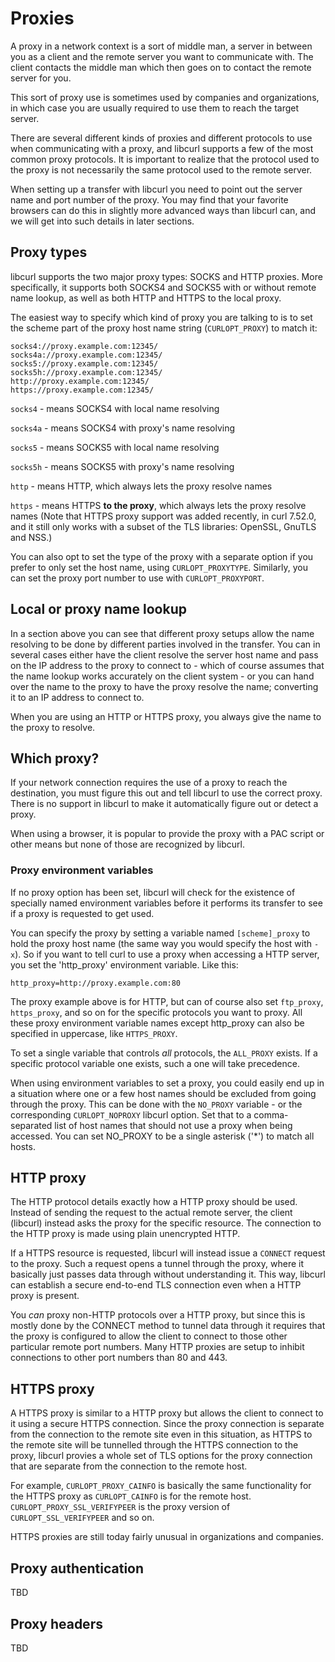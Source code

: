# Proxies

A proxy in a network context is a sort of middle man, a server in between you
as a client and the remote server you want to communicate with. The client
contacts the middle man which then goes on to contact the remote server for
you.

This sort of proxy use is sometimes used by companies and organizations, in
which case you are usually required to use them to reach the target server.

There are several different kinds of proxies and different protocols to use
when communicating with a proxy, and libcurl supports a few of the most
common proxy protocols. It is important to realize that the protocol used to
the proxy is not necessarily the same protocol used to the remote server.

When setting up a transfer with libcurl you need to point out the server name
and port number of the proxy. You may find that your favorite browsers can do
this in slightly more advanced ways than libcurl can, and we will get into
such details in later sections.

## Proxy types

libcurl supports the two major proxy types: SOCKS and HTTP proxies. More
specifically, it supports both SOCKS4 and SOCKS5 with or without remote name
lookup, as well as both HTTP and HTTPS to the local proxy.

The easiest way to specify which kind of proxy you are talking to is to set
the scheme part of the proxy host name string (`CURLOPT_PROXY`) to match it:

    socks4://proxy.example.com:12345/
    socks4a://proxy.example.com:12345/
    socks5://proxy.example.com:12345/
    socks5h://proxy.example.com:12345/
    http://proxy.example.com:12345/
    https://proxy.example.com:12345/

`socks4` - means SOCKS4 with local name resolving

`socks4a` - means SOCKS4 with proxy's name resolving

`socks5` - means SOCKS5 with local name resolving

`socks5h` - means SOCKS5 with proxy's name resolving

`http` - means HTTP, which always lets the proxy resolve names

`https` - means HTTPS **to the proxy**, which always lets the proxy resolve
names (Note that HTTPS proxy support was added recently, in curl 7.52.0, and
it still only works with a subset of the TLS libraries: OpenSSL, GnuTLS and
NSS.)

You can also opt to set the type of the proxy with a separate option if you
prefer to only set the host name, using `CURLOPT_PROXYTYPE`. Similarly, you
can set the proxy port number to use with `CURLOPT_PROXYPORT`.

## Local or proxy name lookup

In a section above you can see that different proxy setups allow the name
resolving to be done by different parties involved in the transfer. You can in
several cases either have the client resolve the server host name and pass on
the IP address to the proxy to connect to - which of course assumes that the
name lookup works accurately on the client system - or you can hand
over the name to the proxy to have the proxy resolve the name; converting it to
an IP address to connect to.

When you are using an HTTP or HTTPS proxy, you always give the name to
the proxy to resolve.

## Which proxy?

If your network connection requires the use of a proxy to reach the
destination, you must figure this out and tell libcurl to use the correct
proxy. There is no support in libcurl to make it automatically figure out or
detect a proxy.

When using a browser, it is popular to provide the proxy with a PAC script or
other means but none of those are recognized by libcurl.

### Proxy environment variables

If no proxy option has been set, libcurl will check for the existence of
specially named environment variables before it performs its transfer to see
if a proxy is requested to get used.

You can specify the proxy by setting a variable named `[scheme]_proxy` to hold
the proxy host name (the same way you would specify the host with `-x`). So if
you want to tell curl to use a proxy when accessing a HTTP server, you set the
'http_proxy' environment variable. Like this:

    http_proxy=http://proxy.example.com:80

The proxy example above is for HTTP, but can of course also set `ftp_proxy`,
`https_proxy`, and so on for the specific protocols you want to proxy. All
these proxy environment variable names except http_proxy can also be specified
in uppercase, like `HTTPS_PROXY`.

To set a single variable that controls *all* protocols, the `ALL_PROXY`
exists. If a specific protocol variable one exists, such a one will take
precedence.

When using environment variables to set a proxy, you could easily end up in a
situation where one or a few host names should be excluded from going through
the proxy. This can be done with the `NO_PROXY` variable - or the
corresponding `CURLOPT_NOPROXY` libcurl option. Set that to a comma- separated
list of host names that should not use a proxy when being accessed. You can
set NO_PROXY to be a single asterisk ('\*') to match all hosts.

## HTTP proxy

The HTTP protocol details exactly how a HTTP proxy should be used. Instead of
sending the request to the actual remote server, the client (libcurl) instead
asks the proxy for the specific resource. The connection to the HTTP proxy is
made using plain unencrypted HTTP.

If a HTTPS resource is requested, libcurl will instead issue a `CONNECT`
request to the proxy. Such a request opens a tunnel through the proxy, where
it basically just passes data through without understanding it. This way,
libcurl can establish a secure end-to-end TLS connection even when a HTTP
proxy is present.

You *can* proxy non-HTTP protocols over a HTTP proxy, but since this is mostly
done by the CONNECT method to tunnel data through it requires that the proxy
is configured to allow the client to connect to those other particular remote
port numbers. Many HTTP proxies are setup to inhibit connections to other port
numbers than 80 and 443.

## HTTPS proxy

A HTTPS proxy is similar to a HTTP proxy but allows the client to connect to
it using a secure HTTPS connection. Since the proxy connection is separate
from the connection to the remote site even in this situation, as HTTPS to the
remote site will be tunnelled through the HTTPS connection to the proxy,
libcurl provies a whole set of TLS options for the proxy connection that are
separate from the connection to the remote host.

For example, `CURLOPT_PROXY_CAINFO` is basically the same functionality for
the HTTPS proxy as `CURLOPT_CAINFO` is for the remote
host. `CURLOPT_PROXY_SSL_VERIFYPEER` is the proxy version of
`CURLOPT_SSL_VERIFYPEER` and so on.

HTTPS proxies are still today fairly unusual in organizations and companies.

## Proxy authentication

TBD

## Proxy headers

TBD
